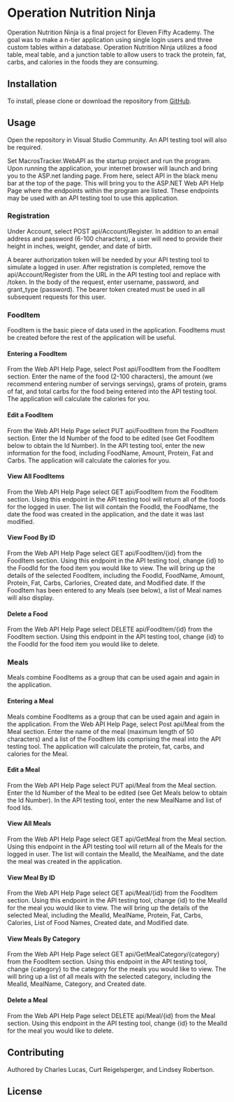 # Operation Nutrition Ninja

Operation Nutrition Ninja is a final project for Eleven Fifty Academy. The goal was to make a n-tier application using single login users and three custom tables within a database. Operation Nutrition Ninja utilizes a food table, meal table, and a junction table to allow users to track the protein, fat, carbs, and calories in the foods they are consuming.

## Installation
To install, please clone or download the repository from [GitHub]( https://github.com/CurtRoss/MacrosTracker).


## Usage

Open the repository in Visual Studio Community. An API testing tool will also be required.

Set MacrosTracker.WebAPI as the startup project and run the program. Upon running the application, your internet browser will launch and bring you to the ASP.net landing page. From here, select API in the black menu bar at the top of the page. This will bring you to the ASP.NET Web API Help Page where the endpoints within the program are listed. These endpoints may be used with an API testing tool to use this application.

### Registration

Under Account, select POST api/Account/Register. In addition to an email address and password (6-100 characters), a user will need to provide their height in inches, weight, gender, and date of birth.

A bearer authorization token will be needed by your API testing tool to simulate a logged in user. After registration is completed, remove the api/Account/Register from the URL in the API testing tool and replace with /token. In the body of the request, enter username, password, and grant_type (password). The bearer token created must be used in all subsequent requests for this user.

### FoodItem
FoodItem is the basic piece of data used in the application. FoodItems must be created before the rest of the application will be useful. 


#### Entering a FoodItem

From the Web API Help Page, select Post api/FoodItem from the FoodItem section. Enter the name of the food (2-100 characters), the amount (we recommend entering number of servings servings), grams of protein, grams of fat, and total carbs for the food being entered into the API testing tool. The application will calculate the calories for you.

#### Edit a FoodItem

From the Web API Help Page select PUT api/FoodItem from the FoodItem section.  Enter the Id Number of the food to be edited (see Get FoodItem below to obtain the Id Number). In the API testing tool, enter the new information for the food, including FoodName, Amount, Protein, Fat and Carbs.  The application will calculate the calories for you.

#### View All FoodItems

From the Web API Help Page select GET api/FoodItem from the FoodItem section.  Using this endpoint in the API testing tool will return all of the foods for the logged in user. The list will contain the FoodId, the FoodName, the date the food was created in the application, and the date it was last modified.

#### View Food By ID

From the Web API Help Page select GET api/FoodItem/{id} from the FoodItem section.  Using this endpoint in the API testing tool, change {id} to the FoodId for the food item you would like to view. The will bring up the details of the selected FoodItem, including the FoodId, FoodName, Amount, Protein, Fat, Carbs, Carlories, Created date, and Modified date. If the FoodItem has been entered to any Meals (see below), a list of Meal names will also display.

#### Delete a Food

From the Web API Help Page select DELETE api/FoodItem/{id} from the FoodItem section.  Using this endpoint in the API testing tool, change {id} to the FoodId for the food item you would like to delete. 

### Meals

Meals combine FoodItems as a group that can be used again and again in the application.

#### Entering a Meal

Meals combine FoodItems as a group that can be used again and again in the application. From the Web API Help Page, select Post api/Meal from the Meal section. Enter the name of the meal (maximum length of 50 characters) and a list of the FoodItem Ids comprising the meal into the API testing tool. The application will calculate the protein, fat, carbs, and calories for the Meal.

#### Edit a Meal

From the Web API Help Page select PUT api/Meal from the Meal section.  Enter the Id Number of the Meal to be edited (see Get Meals below to obtain the Id Number). In the API testing tool, enter the new MealName and list of food Ids.  

#### View All Meals

From the Web API Help Page select GET api/GetMeal from the Meal section.  Using this endpoint in the API testing tool will return all of the Meals for the logged in user. The list will contain the MealId, the MealName, and the date the meal was created in the application.

#### View Meal By ID

From the Web API Help Page select GET api/Meal/{id} from the FoodItem section.  Using this endpoint in the API testing tool, change {id} to the MealId for the meal you would like to view. The will bring up the details of the selected Meal, including the MealId, MealName, Protein, Fat, Carbs, Calories, List of Food Names, Created date, and Modified date.

#### View Meals By Category

From the Web API Help Page select GET api/GetMealCategory/{category} from the FoodItem section.  Using this endpoint in the API testing tool, change {category} to the category for the meals you would like to view. The will bring up a list of all meals with the selected category, including the MealId, MealName, Category, and Created date.

#### Delete a Meal

From the Web API Help Page select DELETE api/Meal/{id} from the Meal section.  Using this endpoint in the API testing tool, change {id} to the MealId for the meal you would like to delete. 


## Contributing
Authored by Charles Lucas, Curt Reigelsperger, and Lindsey Robertson.

## License
